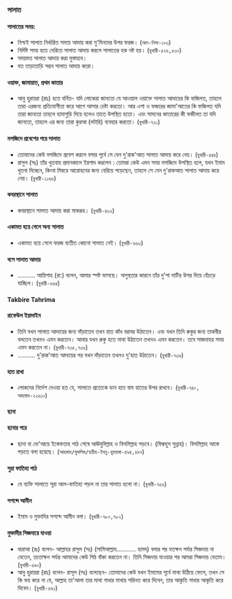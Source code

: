 ### **সালাত**
#### **সালাতের সময়:**
* নিশ্চই সালাত নির্ধারিত সময়ে আদায় করা মু'মিনদের উপর ফরজ। (`আন-নিসা-১০৩`)
* নির্দিষ্ট সময় হতে দেরিতে সালাত আদায় করলে সালাতের হক নষ্ট হয়। (`বুখারী-৫২৯,৫৩০`)
* সময়মত সালাত আদায় করা মুস্তাহাব।
* যত তাড়াতাড়ি সম্ভব সালাত আদায় করো।
#### **ওয়াক্ত, জামায়াত, প্রথম কাতার**
* আবু হুরায়রা (রাঃ) হতে বর্নিত- যদি লোকেরা জানতো যে আওয়াল ওয়াক্তে সালাত আদায়ের কি ফজিলত, তাহলে তারা এরজন্য প্রতিযোগীতা করে আগে আসার চেষ্টা করতো। আর এশা ও ফজরের জামা'আতের কি ফজিলত যদি তারা জানতো তাহলে হামাগুড়ি দিয়ে হলেও তাতে উপস্থিত হতো। এবং সামনের কাতারের কী ফজীলত তা যদি জানতো, তাহলে এর জন্য তারা কুরআ (লটারি) ব্যবহার করতো। (`বুখারী-৭২১`)
#### **মসজিদে প্রবেশের পরে সালাত**
* তোমাদের কেউ মসজিদে প্রবেশ করলে বসার পূর্বে সে যেন দু'রাক'আত সালাত আদায় করে নেয়। (`বুখারী-৪৪৪`)
* রাসুল (সঃ) তাঁর খুতবাহ প্রদানকালে ইরশাদ করলেন : তোমরা কেউ এমন সময় মসজিদে উপস্থিত হলে,  যখন ইমাম খুতবা দিচ্ছেন, কিংবা মিম্বরে আরোহনের জন্য বেরিয়ে পড়েছেন, তাহলে সে যেন দু'রাকআত সালাত আদায় করে নেয়। (`বুখারী-১১৬৬`)
#### **কবরস্থানে সালাত**
* কবরস্থানে সালাত আদায় করা মাকরূহ। (`বুখারী-৪৩২`)
#### **একামত হয়ে গেলে অন্য সালাত**
* একামত হয়ে গেলে ফরজ ব্যতীত কোনো সালাত নেই। (`বুখারী-৬৬৩`)
#### **বসে সালাত আদায়**
*  ..........  আয়িশাহ (রা:) বলেন, আমার স্পষ্ট ভাসছে। অসুস্থতার কারনে তাঁর দু'পা মাটির উপর দিয়ে হেঁচড়ে যাচ্ছিল। (`বুখারী-৬৬৪`)
#### **Takbire Tahrima**
#### **রাফেউল ইয়াদাইন**
*  তিনি যখন সালাত আদায়ের জন্য দাঁড়াতেন তখন হাত কাঁধ বরাবর উঠাতেন। এবং যখন তিনি রুকুর জন্য তাকবীর বলতেন তখনও এমন করতেন। আবার যখন রুকু হতে মাথা উঠাতেন তখনও এমন করতেন। তবে সাজদাহর সময় এমন করতেন না। (`বুখারী-৭৩৫,৭৩৬`)
*  ..........  দু'রাক'আত আদায়ের পর যখন দাঁড়াতেন তখনও দু'হাত উঠাতেন। (`বুখারী-৭৩৯`)
#### **হাত রাখা**
* লোকদের নির্দেশ দেওয়া হত যে, সালাতে প্রত্যেকে ডান হাত বাম হাতের উপর রাখবে। (`বুখারী-৭৪০, আহমাদ-২২৬১০`)
#### **ছানা**
#### **ছানার পরে**
* ছানা বা দো'আয়ে ইস্তেফতাহ পাঠ শেষে আঊযুবিল্লাহ ও বিসমিল্লাহ পড়বে। (ফিক্বহুস সুন্নাহ)। বিসমিল্লাহ আস্তে পড়তে বলা হয়েছে। (`আহমাদ/মুসলিম/ছহীহ-ইবনু-খুযায়মা-৪৯৪,৪৯৭`)
#### **সুরা ফাতিহা পাঠ**
* যে ব্যক্তি সালাতে সূরা আল-ফাতিহা পড়ল না তার সালাত হলো না। (`বুখারী-৭৫৬`)
#### **সশব্দে আমীন**
* ইমাম ও মুক্তাদির সশব্দে আমীন বলা। (`বুখারী-৭৮০,৭৮২`)
#### **মুক্তাদীর সিজদায়ে যাওয়া**
* বারাআ (রঃ) বলেন- আল্লাহর রাসুল (সঃ) (সামিআল্লাহ........... হামদ্) বলার পর যতক্ষন পর্যন্ত সিজদায় না যেতেন, ততোক্ষন পর্যন্ত আমাদের কেউ পিঠ বাঁকা করতেন না। তিনি সিজদায় যাওয়ার পর আমরা সিজদায় যেতাম। (`বুখারী-৬৯০`)
* আবু হুরায়রা (রাঃ) বলেন- রাসূল (সঃ) বলেছেন- তোমাদের কেউ যখন ইমামের পূর্বে মাথা উঠিয়ে ফেলে, তখন সে কি ভয় করে না যে, আল্লাহ তা'আলা তার মাথা গাধার মাথায় পরিনত করে দিবেন, তার আকৃতি গাধার আকৃতি করে দিবেন। (`বুখারী-৬৯১`)